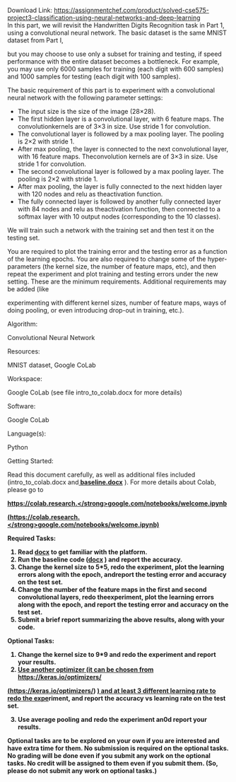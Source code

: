 Download Link: https://assignmentchef.com/product/solved-cse575-project3-classification-using-neural-networks-and-deep-learning
<br>
In this part, we will revisit the Handwritten Digits Recognition task in Part 1, using a convolutional neural network. The basic dataset is the same MNIST dataset from Part I,

but you may choose to use only a subset for training and testing, if speed performance with the entire dataset becomes a bottleneck. For example, you may use only 6000 samples for training (each digit with 600 samples) and 1000 samples for testing (each digit with 100 samples).

The basic requirement of this part is to experiment with a convolutional neural network with the following parameter settings:

<ul>

 <li>The input size is the size of the image (28×28).</li>

 <li>The first hidden layer is a convolutional layer, with 6 feature maps. The convolutionkernels are of 3×3 in size. Use stride 1 for convolution.</li>

 <li>The convolutional layer is followed by a max pooling layer. The pooling is 2×2 with stride 1.</li>

 <li>After max pooling, the layer is connected to the next convolutional layer, with 16 feature maps. Theconvolution kernels are of 3×3 in size. Use stride 1 for convolution.</li>

 <li>The second convolutional layer is followed by a max pooling layer. The pooling is 2×2 with stride 1.</li>

 <li>After max pooling, the layer is fully connected to the next hidden layer with 120 nodes and relu as theactivation function.</li>

 <li>The fully connected layer is followed by another fully connected layer with 84 nodes and relu as theactivation function, then connected to a softmax layer with 10 output nodes (corresponding to the 10 classes).</li>

</ul>

We will train such a network with the training set and then test it on the testing set.

You are required to plot the training error and the testing error as a function of the learning epochs.  You are also required to change some of the hyper-parameters (the kernel size, the number of feature maps, etc), and then repeat the experiment and plot training and testing errors under the new setting. These are the minimum requirements. Additional requirements may be added (like

experimenting with different kernel sizes, number of feature maps, ways of doing pooling, or even introducing drop-out in training, etc.).

Algorithm:

Convolutional Neural Network

Resources:

MNIST dataset, Google CoLab

Workspace:

Google CoLab (see file intro_to_colab.docx for more details)

Software:

Google CoLab

Language(s):

Python

Getting Started:

Read this document carefully, as well as  additional files included (intro_to_colab.docx and<a href="https://asu.instructure.com/courses/31489/files/10486250/download?wrap=1"><strong> baseline.docx</strong></a> ). For more details about Colab, please go to

<a href="https://colab.research.google.com/notebooks/welcome.ipynb"><strong>https://colab.research.</strong></a><a href="https://colab.research.google.com/notebooks/welcome.ipynb"><strong>g</strong></a><a href="https://colab.research.google.com/notebooks/welcome.ipynb"><strong>oo</strong></a><a href="https://colab.research.google.com/notebooks/welcome.ipynb"><strong>g</strong></a><a href="https://colab.research.google.com/notebooks/welcome.ipynb"><strong>le.com/notebooks/welcome.ip</strong></a><a href="https://colab.research.google.com/notebooks/welcome.ipynb"><strong>y</strong></a><a href="https://colab.research.google.com/notebooks/welcome.ipynb"><strong>nb</strong></a>

<a href="https://colab.research.google.com/notebooks/welcome.ipynb"><strong>(https://colab.research.</strong></a><a href="https://colab.research.google.com/notebooks/welcome.ipynb"><strong>g</strong></a><a href="https://colab.research.google.com/notebooks/welcome.ipynb"><strong>oo</strong></a><a href="https://colab.research.google.com/notebooks/welcome.ipynb"><strong>g</strong></a><a href="https://colab.research.google.com/notebooks/welcome.ipynb"><strong>le.com/notebooks/welcome.ip</strong></a><a href="https://colab.research.google.com/notebooks/welcome.ipynb"><strong>y</strong></a><a href="https://colab.research.google.com/notebooks/welcome.ipynb"><strong>nb) </strong></a><a href="https://colab.research.google.com/notebooks/welcome.ipynb"> </a>

Required Tasks:

<ol>

 <li>Read <a href="https://asu.instructure.com/courses/31489/files/10217264/download?wrap=1"><strong>docx</strong></a> to get familiar with the platform.</li>

 <li>Run the baseline code (<a href="https://asu.instructure.com/courses/31489/files/10486250/download?wrap=1"><strong>docx</strong></a> ) and report the accuracy.</li>

 <li>Change the kernel size to 5*5, redo the experiment, plot the learning errors along with the epoch, andreport the testing error and accuracy on the test set.</li>

 <li>Change the number of the feature maps in the first and second convolutional layers, redo theexperiment, plot the learning errors along with the epoch, and report the testing error and accuracy on the test set.</li>

 <li>Submit a brief report summarizing the above results, along with your code.</li>

</ol>

Optional Tasks:

<ol>

 <li>Change the kernel size to 9*9 and redo the experiment and report your results.</li>

 <li><a href="https://keras.io/optimizers/">Use another optimizer (it can be chosen from</a><a href="https://keras.io/optimizers/"><strong> https://keras.io/optimizers/</strong></a></li>

</ol>

<a href="https://keras.io/optimizers/"><strong>(https://keras.io/optimizers/) </strong></a><a href="https://keras.io/optimizers/">) and at least 3 different learning rate to redo the expe</a>riment, and report the accuracy vs learning rate on the test set.

<ol start="3">

 <li>Use average pooling and redo the experiment an0d report your results.</li>

</ol>

Optional tasks are to be explored on your own if you are interested and have extra time for them. No submission is required on the optional tasks. No grading will be done even if you submit any work on the optional tasks. No credit will be assigned to them even if you submit them. (So, please do not submit any work on optional tasks.)